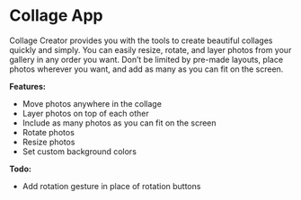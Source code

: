 # Collage App

Collage Creator provides you with the tools to create beautiful collages quickly and simply. You can easily resize, rotate, and layer photos from your gallery in any order you want. Don’t be limited by pre-made layouts, place photos wherever you want, and add as many as you can fit on the screen.

**Features:**
- Move photos anywhere in the collage
- Layer photos on top of each other
- Include as many photos as you can fit on the screen
- Rotate photos
- Resize photos
- Set custom background colors

**Todo:**
- Add rotation gesture in place of rotation buttons

